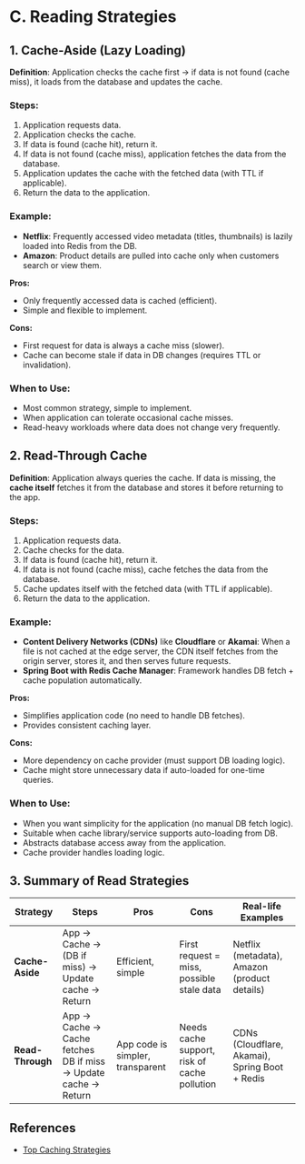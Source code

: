 # C. Reading Strategies

## 1. Cache-Aside (Lazy Loading)
**Definition**: Application checks the cache first → if data is not found (cache miss), it loads from the database and updates the cache.

### Steps:
1. Application requests data.
2. Application checks the cache.
3. If data is found (cache hit), return it.
4. If data is not found (cache miss), application fetches the data from the database.
5. Application updates the cache with the fetched data (with TTL if applicable).
6. Return the data to the application.

### Example:
- **Netflix**: Frequently accessed video metadata (titles, thumbnails) is lazily loaded into Redis from the DB.  
- **Amazon**: Product details are pulled into cache only when customers search or view them.  

**Pros:**  
- Only frequently accessed data is cached (efficient).  
- Simple and flexible to implement.  

**Cons:**  
- First request for data is always a cache miss (slower).  
- Cache can become stale if data in DB changes (requires TTL or invalidation).

### When to Use:
- Most common strategy, simple to implement. 
- When application can tolerate occasional cache misses. 
- Read-heavy workloads where data does not change very frequently.

## 2. Read-Through Cache
**Definition**: Application always queries the cache. If data is missing, the **cache itself** fetches it from the database and stores it before returning to the app. 

### Steps:
1. Application requests data.
2. Cache checks for the data.
3. If data is found (cache hit), return it.
4. If data is not found (cache miss), cache fetches the data from the database.
5. Cache updates itself with the fetched data (with TTL if applicable).
6. Return the data to the application.

### Example:
- **Content Delivery Networks (CDNs)** like **Cloudflare** or **Akamai**: When a file is not cached at the edge server, the CDN itself fetches from the origin server, stores it, and then serves future requests.  
- **Spring Boot with Redis Cache Manager**: Framework handles DB fetch + cache population automatically. 

**Pros:**  
- Simplifies application code (no need to handle DB fetches).  
- Provides consistent caching layer. 

**Cons:**  
- More dependency on cache provider (must support DB loading logic).  
- Cache might store unnecessary data if auto-loaded for one-time queries.

### When to Use:
- When you want simplicity for the application (no manual DB fetch logic).
- Suitable when cache library/service supports auto-loading from DB.
- Abstracts database access away from the application.
- Cache provider handles loading logic. 

## 3. Summary of Read Strategies
| Strategy        | Steps | Pros | Cons | Real-life Examples |
|-----------------|-------|------|------|--------------------|
| **Cache-Aside** | App → Cache → (DB if miss) → Update cache → Return | Efficient, simple | First request = miss, possible stale data | Netflix (metadata), Amazon (product details) |
| **Read-Through** | App → Cache → Cache fetches DB if miss → Update cache → Return | App code is simpler, transparent | Needs cache support, risk of cache pollution | CDNs (Cloudflare, Akamai), Spring Boot + Redis |


## References
- [Top Caching Strategies](https://blog.bytebytego.com/p/top-caching-strategies)